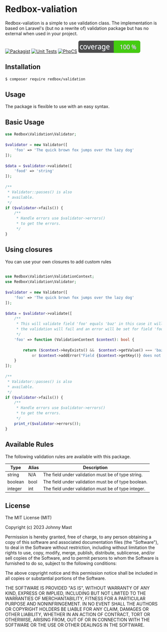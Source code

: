 # Redbox-valiation

Redbox-valiation is a simple to use validation class. The implementation is based on Laravel's (but no a rewrite of)
validation package but has no external when used in your project.

[![Packagist](https://img.shields.io/packagist/v/redbox/validation.svg)](https://packagist.org/packages/redbox/validation)
[![Unit Tests](https://github.com/johnnymast/redbox-validation/actions/workflows/Tests.yml/badge.svg)](https://github.com/johnnymast/redbox-validation/actions/workflows/Tests.yml)
[![PhpCS](https://github.com/johnnymast/redbox-validation/actions/workflows/Phpcs.yaml/badge.svg)](https://github.com/johnnymast/redbox-validation/actions/workflows/Phpcs.yaml)
[![PhpCS](https://raw.githubusercontent.com/johnnymast/redbox-validation/master/badges/coverage-badge.svg)](https://github.com/johnnymast/redbox-validation/actions/workflows/pest-coverage.yaml)

## Installation

```bash
$ composer require redbox/validation
```

## Usage

The package is flexible to use with an easy syntax.

## Basic Usage
```php 
use Redbox\Validation\Validator;

$validator = new Validator([
    'foo' => 'The quick brown fox jumps over the lazy dog'
]);

$data = $validator->validate([
    'food' => 'string'
]);

/**
 * Validator::passes() is also
 * available.
 */
if ($validator->fails()) {
    /**
     * Handle errors use $validator->errors()
     * to get the errors.
     */
}
```

## Using closures

You can use your own closures to add custom rules 

```php

use Redbox\Validation\ValidationContext;
use Redbox\Validation\Validator;

$validator = new Validator([
    'foo' => 'The quick brown fox jumps over the lazy dog'
]);

$data = $validator->validate([
    /**
     * This will validate field 'foo' equals 'baz' in this case it will not so
     * the validation will fail and an error will be set for field 'foo'.
     */
    'foo' => function (ValidationContext $context): bool {

        return ($context->keyExists() &&  $context->getValue() === 'baz')
            or $context->addError("Field {$context->getKey()} does not equal 'baz'.");
    }
]);

/**
 * Validator::passes() is also
 * available.
 */
if ($validator->fails()) {
    /**
     * Handle errors use $validator->errors()
     * to get the errors.
     */
    print_r($validator->errors());
}
```

## Available Rules

The following validation rules are available with this package.

| Type    | Alias | Description                                         |
|---------|-------|-----------------------------------------------------|
| string  | N/A   | The field under validation must be of type string.  |
| boolean | bool  | The field under validation must be of type boolean. |
| integer | int   | The field under validation must be of type integer. |


## License

The MIT License (MIT)

Copyright (c) 2023 Johnny Mast

Permission is hereby granted, free of charge, to any person obtaining a copy
of this software and associated documentation files (the "Software"), to deal
in the Software without restriction, including without limitation the rights
to use, copy, modify, merge, publish, distribute, sublicense, and/or sell
copies of the Software, and to permit persons to whom the Software is
furnished to do so, subject to the following conditions:

The above copyright notice and this permission notice shall be included in all
copies or substantial portions of the Software.

THE SOFTWARE IS PROVIDED "AS IS", WITHOUT WARRANTY OF ANY KIND, EXPRESS OR
IMPLIED, INCLUDING BUT NOT LIMITED TO THE WARRANTIES OF MERCHANTABILITY,
FITNESS FOR A PARTICULAR PURPOSE AND NONINFRINGEMENT. IN NO EVENT SHALL THE
AUTHORS OR COPYRIGHT HOLDERS BE LIABLE FOR ANY CLAIM, DAMAGES OR OTHER
LIABILITY, WHETHER IN AN ACTION OF CONTRACT, TORT OR OTHERWISE, ARISING FROM,
OUT OF OR IN CONNECTION WITH THE SOFTWARE OR THE USE OR OTHER DEALINGS IN THE
SOFTWARE.
